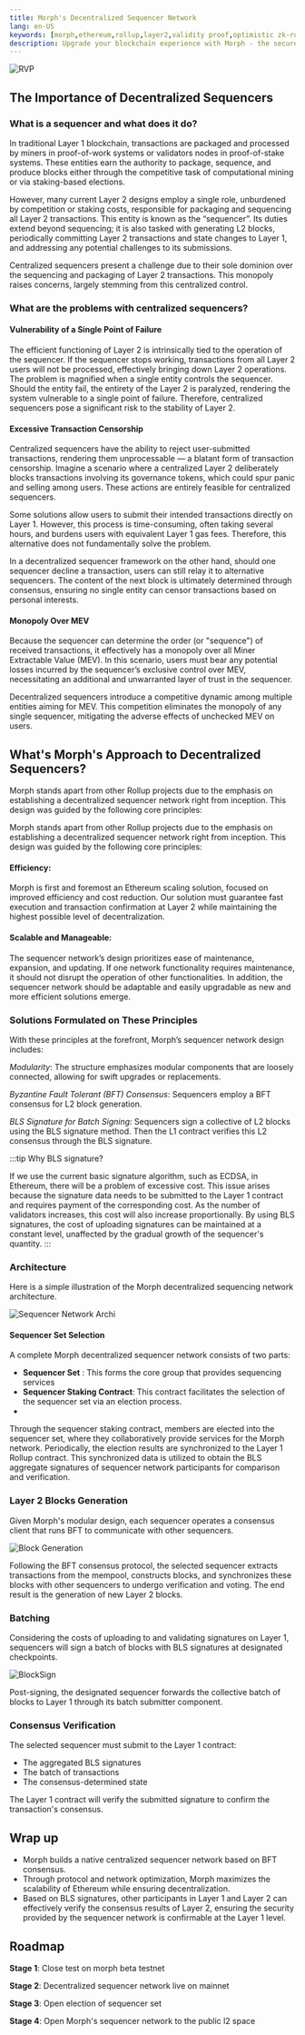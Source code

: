 ```yaml
---
title: Morph's Decentralized Sequencer Network
lang: en-US
keywords: [morph,ethereum,rollup,layer2,validity proof,optimistic zk-rollup]
description: Upgrade your blockchain experience with Morph - the secure decentralized, cost0efficient, and high-performing optimistic zk-rollup solution. Try it now!
---
```



![RVP](../../../assets/docs/protocol/dese/dseq1.jpg)


## The Importance of Decentralized Sequencers



### What is a sequencer and what does it do?

In traditional Layer 1 blockchain, transactions are packaged and processed by miners in proof-of-work systems or validators nodes in proof-of-stake systems. These entities earn the authority to package, sequence, and produce blocks either through the competitive task of computational mining or via staking-based elections.

However, many current Layer 2 designs employ a single role, unburdened by competition or staking costs, responsible for packaging and sequencing all Layer 2 transactions. This entity is known as the “sequencer”. Its duties extend beyond sequencing; it is also tasked with generating L2 blocks, periodically committing Layer 2 transactions and state changes to Layer 1, and addressing any potential challenges to its submissions.

Centralized sequencers present a challenge due to their sole dominion over the sequencing and packaging of Layer 2 transactions. This monopoly raises concerns, largely stemming from this centralized control.

### What are the problems with centralized sequencers?

#### Vulnerability of a Single Point of Failure

The efficient functioning of Layer 2 is intrinsically tied to the operation of the sequencer. If the sequencer stops working, transactions from all Layer 2 users will not be processed, effectively bringing down Layer 2 operations. The problem is magnified when a single entity controls the sequencer. Should the entity fail, the entirety of the Layer 2 is paralyzed, rendering the system vulnerable to a single point of failure. Therefore, centralized sequencers pose a significant risk to the stability of Layer 2.

#### Excessive Transaction Censorship

Centralized sequencers have the ability to reject user-submitted transactions, rendering them unprocessable — a blatant form of transaction censorship. Imagine a scenario where a centralized Layer 2 deliberately blocks transactions involving its governance tokens, which could spur panic and selling among users. These actions are entirely feasible for centralized sequencers.

Some solutions allow users to submit their intended transactions directly on Layer 1. However, this process is time-consuming, often taking several hours, and burdens users with equivalent Layer 1 gas fees. Therefore, this alternative does not fundamentally solve the problem.

In a decentralized sequencer framework on the other hand, should one sequencer decline a transaction, users can still relay it to alternative sequencers. The content of the next block is ultimately determined through consensus, ensuring no single entity can censor transactions based on personal interests.


#### Monopoly Over MEV

Because the sequencer can determine the order (or "sequence") of received transactions, it effectively has a monopoly over all Miner Extractable Value (MEV). In this scenario, users must bear any potential losses incurred by the sequencer’s exclusive control over MEV, necessitating an additional and unwarranted layer of trust in the sequencer.

Decentralized sequencers introduce a competitive dynamic among multiple entities aiming for MEV. This competition eliminates the monopoly of any single sequencer, mitigating the adverse effects of unchecked MEV on users.



## What's Morph's Approach to Decentralized Sequencers?

Morph stands apart from other Rollup projects due to the emphasis on establishing a decentralized sequencer network right from inception. This design was guided by the following core principles:

Morph stands apart from other Rollup projects due to the emphasis on establishing a decentralized sequencer network right from inception. This design was guided by the following core principles:

#### Efficiency: 

Morph is first and foremost an Ethereum scaling solution, focused on improved efficiency and cost reduction. Our solution must guarantee fast execution and transaction confirmation at Layer 2 while maintaining the highest possible level of decentralization.

#### Scalable and Manageable: 

The sequencer network’s design prioritizes ease of maintenance, expansion, and updating. If one network functionality requires maintenance, it should not disrupt the operation of other functionalities. In addition, the sequencer network should be adaptable and easily upgradable as new and more efficient solutions emerge.

### Solutions Formulated on These Principles

With these principles at the forefront, Morph’s sequencer network design includes:

*Modularity*: The structure emphasizes modular components that are loosely connected, allowing for swift upgrades or replacements. 

*Byzantine Fault Tolerant (BFT) Consensus*: Sequencers employ a BFT consensus for L2 block generation.

*BLS Signature for Batch Signing*: Sequencers sign a collective of L2 blocks using the BLS signature method. Then the L1 contract verifies this L2 consensus through the BLS signature.


:::tip
Why BLS signature?

If we use the current basic signature algorithm, such as ECDSA, in Ethereum, there will be a problem of excessive cost. This issue arises because the signature data needs to be submitted to the Layer 1 contract and requires payment of the corresponding cost. As the number of validators increases, this cost will also increase proportionally. By using BLS signatures, the cost of uploading signatures can be maintained at a constant level, unaffected by the gradual growth of the sequencer's quantity.
:::



### Architecture

Here is a simple illustration of the Morph decentralized sequencing network architecture.


![Sequencer Network Archi](../../../assets/docs/protocol/dese/seq1.png)


#### Sequencer Set Selection

A complete Morph decentralized sequencer network consists of two parts:

- **Sequencer Set** : This forms the core group that provides sequencing services
- **Sequencer Staking Contract**: This contract facilitates the selection of the sequencer set via an election process. 
- 
Through the sequencer staking contract, members are elected into the sequencer set, where they collaboratively provide services for the Morph network. Periodically, the election results are synchronized to the Layer 1 Rollup contract. This synchronized data is utilized to obtain the BLS aggregate signatures of sequencer network participants for comparison and verification.

### Layer 2 Blocks Generation

Given Morph's modular design, each sequencer operates a consensus client that runs BFT to communicate with other sequencers.

![Block Generation](../../../assets/docs/protocol/dese/block-con.png)

Following the BFT consensus protocol, the selected sequencer extracts transactions from the mempool, constructs blocks, and synchronizes these blocks with other sequencers to undergo verification and voting. The end result is the generation of new Layer 2 blocks.

### Batching

Considering the costs of uploading to and validating signatures on Layer 1, sequencers will sign a batch of blocks with BLS signatures at designated checkpoints.

![BlockSign](../../../assets/docs/protocol/dese/batch-sign.png)

Post-signing, the designated sequencer forwards the collective batch of blocks to Layer 1 through its batch submitter component.

### Consensus Verification

The selected sequencer must submit to the Layer 1 contract:

- The aggregated BLS signatures
- The batch of transactions
- The consensus-determined state 

The Layer 1 contract will verify the submitted signature to confirm the transaction's consensus.

## Wrap up

- Morph builds a native centralized sequencer network based on BFT consensus.
- Through protocol and network optimization, Morph maximizes the scalability of Ethereum while ensuring decentralization.
- Based on BLS signatures, other participants in Layer 1 and Layer 2 can effectively verify the consensus results of Layer 2, ensuring the security provided by the sequencer network is confirmable at the Layer 1 level.

## Roadmap

**Stage 1**: Close test on morph beta testnet

**Stage 2**: Decentralized sequencer network live on mainnet

**Stage 3**: Open election of sequencer set

**Stage 4**: Open Morph's sequencer network to the public l2 space
